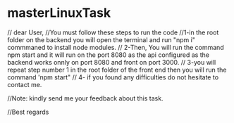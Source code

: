 # masterLinuxTask

 // dear User,
  //You must follow these steps to run the code
   //1-in the root folder on the backend you will open the terminal and run "npm i" commmaned to install node modules.
 //  2-Then, You will run the command npm start and it will run on the port 8080 as the api configured as the backend works onnly on port 8080 and front on port 3000.
 // 3-you will repeat step number 1 in the root folder of the front end then you will run the command 'npm start"
//  4- if you found any difficulties do not hesitate to contact me.

//Note: kindly send me your feedback about this task.

//Best regards
